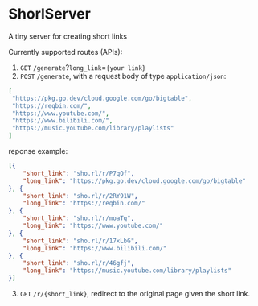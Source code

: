 # ShorlServer
A tiny server for creating short links

Currently supported routes (APIs):
1. `GET` `/generate`?`long_link`=`{your link}`
2. `POST` `/generate`, with a request body of type `application/json`:
```json
[
 "https://pkg.go.dev/cloud.google.com/go/bigtable",
 "https://reqbin.com/",
 "https://www.youtube.com/",
 "https://www.bilibili.com/",
 "https://music.youtube.com/library/playlists"
]
```

reponse example:
```json
[{
    "short_link": "sho.rl/r/P7qOf",
    "long_link": "https://pkg.go.dev/cloud.google.com/go/bigtable"
}, {
    "short_link": "sho.rl/r/2RY91W",
    "long_link": "https://reqbin.com/"
}, {
    "short_link": "sho.rl/r/moaTq",
    "long_link": "https://www.youtube.com/"
}, {
    "short_link": "sho.rl/r/17xLbG",
    "long_link": "https://www.bilibili.com/"
}, {
    "short_link": "sho.rl/r/46gfj",
    "long_link": "https://music.youtube.com/library/playlists"
}]
```

3. `GET` `/r/{short_link}`, redirect to the original page given the short link.
